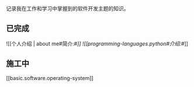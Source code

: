 
记录我在工作和学习中掌握到的软件开发主题的知识。

## 已完成

![[个人介绍 | about me#简介:#*]]
![[programming-languages.python#介绍:#*]]

## 施工中

[[basic.software.operating-system]]
